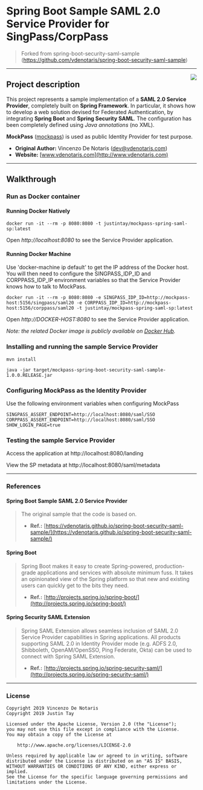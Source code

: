 ﻿Spring Boot Sample SAML 2.0 Service Provider for SingPass/CorpPass
====================

> Forked from spring-boot-security-saml-sample (https://github.com/vdenotaris/spring-boot-security-saml-sample)

---------

<img src="https://i.ibb.co/CKbFBzH/logo-small.png" align="right" />

## Project description

This project represents a sample implementation of a **SAML 2.0 Service Provider**, completely built on **Spring Framework**. In particular, it shows how to develop a web solution devised for Federated Authentication, by integrating **Spring Boot** and **Spring Security SAML**. The configuration has been completely defined using *Java annotations* (no XML).

**MockPass** ([mockpass](https://github.com/opengovsg/mockpass)) is used as public Identity Provider for test purpose.

- **Original Author:** Vincenzo De Notaris ([dev@vdenotaris.com](mailto:dev@vdenotaris.com))
- **Website:** [www.vdenotaris.com](http://www.vdenotaris.com)

---------

## Walkthrough

### Run as Docker container

#### Running Docker Natively

```
docker run -it --rm -p 8080:8080 -t justintay/mockpass-spring-saml-sp:latest
```

Open *http://localhost:8080* to see the Service Provider application.

#### Running Docker Machine

Use 'docker-machine ip default' to get the IP address of the Docker host. You will then need to configure the SINGPASS_IDP_ID and CORPPASS_IDP_IP environment variables so that the Service Provider knows how to talk to MockPass.

```
docker run -it --rm -p 8080:8080 -e SINGPASS_IDP_ID=http://mockpass-host:5156/singpass/saml20 -e CORPPASS_IDP_ID=http://mockpass-host:5156/corppass/saml20 -t justintay/mockpass-spring-saml-sp:latest
```

Open *http://DOCKER-HOST:8080* to see the Service Provider application.

*Note: the related Docker image is publicly available on [Docker Hub](https://hub.docker.com/r/justintay/mockpass-spring-saml-sp).*


### Installing and running the sample Service Provider

```
mvn install

java -jar target/mockpass-spring-boot-security-saml-sample-1.0.0.RELEASE.jar
```

### Configuring MockPass as the Identity Provider

Use the following environment variables when configuring MockPass

```
SINGPASS_ASSERT_ENDPOINT=http://localhost:8080/saml/SSO
CORPPASS_ASSERT_ENDPOINT=http://localhost:8080/saml/SSO
SHOW_LOGIN_PAGE=true
```

### Testing the sample Service Provider

Access the application at http://localhost:8080/landing

View the SP metadata at http://localhost:8080/saml/metadata 

---------

### References

#### Spring Boot Sample SAML 2.0 Service Provider

> The original sample that the code is based on.
> - **Ref.:** [https://vdenotaris.github.io/spring-boot-security-saml-sample/](https://vdenotaris.github.io/spring-boot-security-saml-sample/)

#### Spring Boot

> Spring Boot makes it easy to create Spring-powered, production-grade applications and services with absolute minimum fuss.  It takes an opinionated view of the Spring platform so that new and existing users can quickly get to the bits they need.
> - **Ref.:** [http://projects.spring.io/spring-boot/](http://projects.spring.io/spring-boot/)

#### Spring Security SAML Extension

> Spring SAML Extension allows seamless inclusion of SAML 2.0 Service Provider capabilities in Spring applications. All products supporting SAML 2.0 in Identity Provider mode (e.g. ADFS 2.0, Shibboleth, OpenAM/OpenSSO, Ping Federate, Okta) can be used to connect with Spring SAML Extension.
> - **Ref.:** [http://projects.spring.io/spring-security-saml/](http://projects.spring.io/spring-security-saml/)

------

### License

    Copyright 2019 Vincenzo De Notaris
    Copyright 2019 Justin Tay

	Licensed under the Apache License, Version 2.0 (the "License");
	you may not use this file except in compliance with the License.
	You may obtain a copy of the License at

	    http://www.apache.org/licenses/LICENSE-2.0

	Unless required by applicable law or agreed to in writing, software
	distributed under the License is distributed on an "AS IS" BASIS,
	WITHOUT WARRANTIES OR CONDITIONS OF ANY KIND, either express or implied.
	See the License for the specific language governing permissions and
	limitations under the License.

